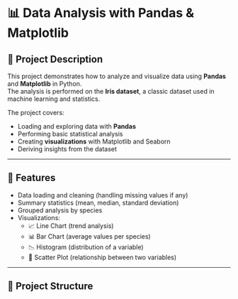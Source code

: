 # 📊 Data Analysis with Pandas & Matplotlib

## 📌 Project Description
This project demonstrates how to analyze and visualize data using **Pandas** and **Matplotlib** in Python.  
The analysis is performed on the **Iris dataset**, a classic dataset used in machine learning and statistics.  

The project covers:
- Loading and exploring data with **Pandas**
- Performing basic statistical analysis
- Creating **visualizations** with Matplotlib and Seaborn
- Deriving insights from the dataset

---

## 🚀 Features
- Data loading and cleaning (handling missing values if any)
- Summary statistics (mean, median, standard deviation)
- Grouped analysis by species
- Visualizations:
  - 📈 Line Chart (trend analysis)
  - 📊 Bar Chart (average values per species)
  - 📉 Histogram (distribution of a variable)
  - 🔵 Scatter Plot (relationship between two variables)

---

## 📂 Project Structure
